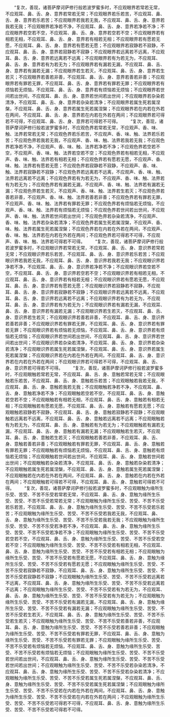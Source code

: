 <!-- { "loadSidebar": true } -->
　　“复次，善现，诸菩萨摩诃萨修行般若波罗蜜多时，不应观眼界若常若无常，不应观耳、鼻、舌、身、意界若常若无常；不应观眼界若乐若苦，不应观耳、鼻、舌、身、意界若乐若苦；不应观眼界若我若无我，不应观耳、鼻、舌、身、意界若我若无我；不应观眼界若净若不净，不应观耳、鼻、舌、身、意界若净若不净；不应观眼界若空若不空，不应观耳、鼻、舌、身、意界若空若不空；不应观眼界若有相若无相，不应观耳、鼻、舌、身、意界若有相若无相；不应观眼界若有愿若无愿，不应观耳、鼻、舌、身、意界若有愿若无愿；不应观眼界若寂静若不寂静，不应观耳、鼻、舌、身、意界若寂静若不寂静；不应观眼界若远离若不远离，不应观耳、鼻、舌、身、意界若远离若不远离；不应观眼界若有为若无为，不应观耳、鼻、舌、身、意界若有为若无为；不应观眼界若有漏若无漏，不应观耳、鼻、舌、身、意界若有漏若无漏；不应观眼界若生若灭，不应观耳、鼻、舌、身、意界若生若灭；不应观眼界若善若非善，不应观耳、鼻、舌、身、意界若善若非善；不应观眼界若有罪若无罪，不应观耳、鼻、舌、身、意界若有罪若无罪；不应观眼界若有烦恼若无烦恼，不应观耳、鼻、舌、身、意界若有烦恼若无烦恼；不应观眼界若世间若出世间，不应观耳、鼻、舌、身、意界若世间若出世间；不应观眼界若杂染若清净，不应观耳、鼻、舌、身、意界若杂染若清净；不应观眼界若属生死若属涅槃，不应观耳、鼻、舌、身、意界若属生死若属涅槃；不应观眼界若在内若在外若在两间，不应观耳、鼻、舌、身、意界若在内若在外若在两间；不应观眼界若可得若不可得，不应观耳、鼻、舌、身、意界若可得若不可得。
　　“复次，善现，诸菩萨摩诃萨修行般若波罗蜜多时，不应观色界若常若无常，不应观声、香、味、触、法界若常若无常；不应观色界若乐若苦，不应观声、香、味、触、法界若乐若苦；不应观色界若我若无我，不应观声、香、味、触、法界若我若无我；不应观色界若净若不净，不应观声、香、味、触、法界若净若不净；不应观色界若空若不空，不应观声、香、味、触、法界若空若不空；不应观色界若有相若无相，不应观声、香、味、触、法界若有相若无相；不应观色界若有愿若无愿，不应观声、香、味、触、法界若有愿若无愿；不应观色界若寂静若不寂静，不应观声、香、味、触、法界若寂静若不寂静；不应观色界若远离若不远离，不应观声、香、味、触、法界若远离若不远离；不应观色界若有为若无为，不应观声、香、味、触、法界若有为若无为；不应观色界若有漏若无漏，不应观声、香、味、触、法界若有漏若无漏；不应观色界若生若灭，不应观声、香、味、触、法界若生若灭；不应观色界若善若非善，不应观声、香、味、触、法界若善若非善；不应观色界若有罪若无罪，不应观声、香、味、触、法界若有罪若无罪；不应观色界若有烦恼若无烦恼，不应观声、香、味、触、法界若有烦恼若无烦恼；不应观色界若世间若出世间，不应观声、香、味、触、法界若世间若出世间；不应观色界若杂染若清净，不应观声、香、味、触、法界若杂染若清净；不应观色界若属生死若属涅槃，不应观声、香、味、触、法界若属生死若属涅槃；不应观色界若在内若在外若在两间，不应观声、香、味、触、法界若在内若在外若在两间；不应观色界若可得若不可得，不应观声、香、味、触、法界若可得若不可得。
　　“复次，善现，诸菩萨摩诃萨修行般若波罗蜜多时，不应观眼识界若常若无常，不应观耳、鼻、舌、身、意识界若常若无常；不应观眼识界若乐若苦，不应观耳、鼻、舌、身、意识界若乐若苦；不应观眼识界若我若无我，不应观耳、鼻、舌、身、意识界若我若无我；不应观眼识界若净若不净，不应观耳、鼻、舌、身、意识界若净若不净；不应观眼识界若空若不空，不应观耳、鼻、舌、身、意识界若空若不空；不应观眼识界若有相若无相，不应观耳、鼻、舌、身、意识界若有相若无相；不应观眼识界若有愿若无愿，不应观耳、鼻、舌、身、意识界若有愿若无愿；不应观眼识界若寂静若不寂静，不应观耳、鼻、舌、身、意识界若寂静若不寂静；不应观眼识界若远离若不远离，不应观耳、鼻、舌、身、意识界若远离若不远离；不应观眼识界若有为若无为，不应观耳、鼻、舌、身、意识界若有为若无为；不应观眼识界若有漏若无漏，不应观耳、鼻、舌、身、意识界若有漏若无漏；不应观眼识界若生若灭，不应观耳、鼻、舌、身、意识界若生若灭；不应观眼识界若善若非善，不应观耳、鼻、舌、身、意识界若善若非善；不应观眼识界若有罪若无罪，不应观耳、鼻、舌、身、意识界若有罪若无罪；不应观眼识界若有烦恼若无烦恼，不应观耳、鼻、舌、身、意识界若有烦恼若无烦恼；不应观眼识界若世间若出世间，不应观耳、鼻、舌、身、意识界若世间若出世间；不应观眼识界若杂染若清净，不应观耳、鼻、舌、身、意识界若杂染若清净；不应观眼识界若属生死若属涅槃，不应观耳、鼻、舌、身、意识界若属生死若属涅槃；不应观眼识界若在内若在外若在两间，不应观耳、鼻、舌、身、意识界若在内若在外若在两间；不应观眼识界若可得若不可得，不应观耳、鼻、舌、身、意识界若可得若不可得。
　　“复次，善现，诸菩萨摩诃萨修行般若波罗蜜多时，不应观眼触若常若无常，不应观耳、鼻、舌、身、意触若常若无常；不应观眼触若乐若苦，不应观耳、鼻、舌、身、意触若乐若苦；不应观眼触若我若无我，不应观耳、鼻、舌、身、意触若我若无我；不应观眼触若净若不净，不应观耳、鼻、舌、身、意触若净若不净；不应观眼触若空若不空，不应观耳、鼻、舌、身、意触若空若不空；不应观眼触若有相若无相，不应观耳、鼻、舌、身、意触若有相若无相；不应观眼触若有愿若无愿，不应观耳、鼻、舌、身、意触若有愿若无愿；不应观眼触若寂静若不寂静，不应观耳、鼻、舌、身、意触若寂静若不寂静；不应观眼触若远离若不远离，不应观耳、鼻、舌、身、意触若远离若不远离；不应观眼触若有为若无为，不应观耳、鼻、舌、身、意触若有为若无为；不应观眼触若有漏若无漏，不应观耳、鼻、舌、身、意触若有漏若无漏；不应观眼触若生若灭，不应观耳、鼻、舌、身、意触若生若灭；不应观眼触若善若非善，不应观耳、鼻、舌、身、意触若善若非善；不应观眼触若有罪若无罪，不应观耳、鼻、舌、身、意触若有罪若无罪；不应观眼触若有烦恼若无烦恼，不应观耳、鼻、舌、身、意触若有烦恼若无烦恼；不应观眼触若世间若出世间，不应观耳、鼻、舌、身、意触若世间若出世间；不应观眼触若杂染若清净，不应观耳、鼻、舌、身、意触若杂染若清净；不应观眼触若属生死若属涅槃，不应观耳、鼻、舌、身、意触若属生死若属涅槃；不应观眼触若在内若在外若在两间，不应观耳、鼻、舌、身、意触若在内若在外若在两间；不应观眼触若可得若不可得，不应观耳、鼻、舌、身、意触若可得若不可得。
　　“复次，善现，诸菩萨摩诃萨修行般若波罗蜜多时，不应观眼触为缘所生乐受、苦受、不苦不乐受若常若无常，不应观耳、鼻、舌、身、意触为缘所生乐受、苦受、不苦不乐受若常若无常；不应观眼触为缘所生乐受、苦受、不苦不乐受若乐若苦，不应观耳、鼻、舌、身、意触为缘所生乐受、苦受、不苦不乐受若乐若苦；不应观眼触为缘所生乐受、苦受、不苦不乐受若我若无我，不应观耳、鼻、舌、身、意触为缘所生乐受、苦受、不苦不乐受若我若无我；不应观眼触为缘所生乐受、苦受、不苦不乐受若净若不净，不应观耳、鼻、舌、身、意触为缘所生乐受、苦受、不苦不乐受若净若不净；不应观眼触为缘所生乐受、苦受、不苦不乐受若空若不空，不应观耳、鼻、舌、身、意触为缘所生乐受、苦受、不苦不乐受若空若不空；不应观眼触为缘所生乐受、苦受、不苦不乐受若有相若无相，不应观耳、鼻、舌、身、意触为缘所生乐受、苦受、不苦不乐受若有相若无相；不应观眼触为缘所生乐受、苦受、不苦不乐受若有愿若无愿，不应观耳、鼻、舌、身、意触为缘所生乐受、苦受、不苦不乐受若有愿若无愿；不应观眼触为缘所生乐受、苦受、不苦不乐受若寂静若不寂静，不应观耳、鼻、舌、身、意触为缘所生乐受、苦受、不苦不乐受若寂静若不寂静；不应观眼触为缘所生乐受、苦受、不苦不乐受若远离若不远离，不应观耳、鼻、舌、身、意触为缘所生乐受、苦受、不苦不乐受若远离若不远离；不应观眼触为缘所生乐受、苦受、不苦不乐受若有为若无为，不应观耳、鼻、舌、身、意触为缘所生乐受、苦受、不苦不乐受若有为若无为；不应观眼触为缘所生乐受、苦受、不苦不乐受若有漏若无漏，不应观耳、鼻、舌、身、意触为缘所生乐受、苦受、不苦不乐受若有漏若无漏；不应观眼触为缘所生乐受、苦受、不苦不乐受若生若灭，不应观耳、鼻、舌、身、意触为缘所生乐受、苦受、不苦不乐受若生若灭；不应观眼触为缘所生乐受、苦受、不苦不乐受若善若非善，不应观耳、鼻、舌、身、意触为缘所生乐受、苦受、不苦不乐受若善若非善；不应观眼触为缘所生乐受、苦受、不苦不乐受若有罪若无罪，不应观耳、鼻、舌、身、意触为缘所生乐受、苦受、不苦不乐受若有罪若无罪；不应观眼触为缘所生乐受、苦受、不苦不乐受若有烦恼若无烦恼，不应观耳、鼻、舌、身、意触为缘所生乐受、苦受、不苦不乐受若有烦恼若无烦恼；不应观眼触为缘所生乐受、苦受、不苦不乐受若世间若出世间，不应观耳、鼻、舌、身、意触为缘所生乐受、苦受、不苦不乐受若世间若出世间；不应观眼触为缘所生乐受、苦受、不苦不乐受若杂染若清净，不应观耳、鼻、舌、身、意触为缘所生乐受、苦受、不苦不乐受若杂染若清净；不应观眼触为缘所生乐受、苦受、不苦不乐受若属生死若属涅槃，不应观耳、鼻、舌、身、意触为缘所生乐受、苦受、不苦不乐受若属生死若属涅槃；不应观眼触为缘所生乐受、苦受、不苦不乐受若在内若在外若在两间，不应观耳、鼻、舌、身、意触为缘所生乐受、苦受、不苦不乐受若在内若在外若在两间；不应观眼触为缘所生乐受、苦受、不苦不乐受若可得若不可得，不应观耳、鼻、舌、身、意触为缘所生乐受、苦受、不苦不乐受若可得若不可得。
